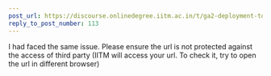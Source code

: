 ```yaml
---
post_url: https://discourse.onlinedegree.iitm.ac.in/t/ga2-deployment-tools-discussion-thread-tds-jan-2025/161120/128
reply_to_post_number: 113
---
```

I had faced the same issue. Please ensure the url is not protected against the access of third party (IITM will access your url. To check it, try to open the url in different browser)